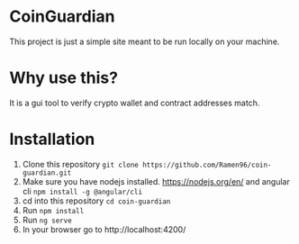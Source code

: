 # CoinGuardian

This project is just a simple site meant to be run locally on your machine.

# Why use this?
It is a gui tool to verify crypto wallet and contract addresses match.

# Installation

1. Clone this repository
    `git clone https://github.com/Ramen96/coin-guardian.git`
2. Make sure you have nodejs installed. https://nodejs.org/en/ and angular cli `npm install -g @angular/cli`
3. cd into this repository `cd coin-guardian`
4. Run `npm install`
5. Run `ng serve`
6. In your browser go to http://localhost:4200/
